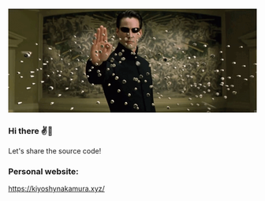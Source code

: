 <p align="center">
  <img src="Matrix.gif" alt="Matrix">
</p>

### Hi there ✌🍻 

Let's share the source code!


### Personal website: 
https://kiyoshynakamura.xyz/


<!--
**Kiyoshy/Kiyoshy** is a ✨ _special_ ✨ repository because its `README.md` (this file) appears on your GitHub profile.
